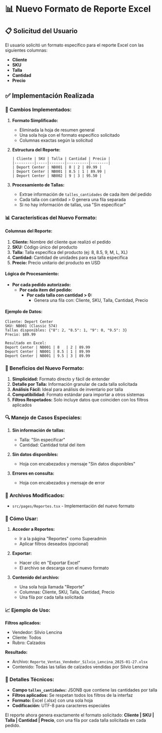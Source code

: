 # 📊 Nuevo Formato de Reporte Excel

## 📋 **Solicitud del Usuario**

El usuario solicitó un formato específico para el reporte Excel con las siguientes columnas:
- **Cliente**
- **SKU** 
- **Talla**
- **Cantidad**
- **Precio**

## ✅ **Implementación Realizada**

### 🔧 **Cambios Implementados:**

1. **Formato Simplificado:**
   - Eliminada la hoja de resumen general
   - Una sola hoja con el formato específico solicitado
   - Columnas exactas según la solicitud

2. **Estructura del Reporte:**
   ```
   | Cliente | SKU | Talla | Cantidad | Precio |
   |---------|-----|-------|----------|--------|
   | Deport Center | NB001 | 8 | 2 | 89.99 |
   | Deport Center | NB001 | 8.5 | 1 | 89.99 |
   | Deport Center | NB002 | 9 | 3 | 95.50 |
   ```

3. **Procesamiento de Tallas:**
   - Extrae información de `talles_cantidades` de cada item del pedido
   - Cada talla con cantidad > 0 genera una fila separada
   - Si no hay información de tallas, usa "Sin especificar"

### 📊 **Características del Nuevo Formato:**

#### **Columnas del Reporte:**
1. **Cliente:** Nombre del cliente que realizó el pedido
2. **SKU:** Código único del producto
3. **Talla:** Talla específica del producto (ej: 8, 8.5, 9, M, L, XL)
4. **Cantidad:** Cantidad de unidades para esa talla específica
5. **Precio:** Precio unitario del producto en USD

#### **Lógica de Procesamiento:**
- **Por cada pedido autorizado:**
  - **Por cada item del pedido:**
    - **Por cada talla con cantidad > 0:**
      - Genera una fila con: Cliente, SKU, Talla, Cantidad, Precio

#### **Ejemplo de Datos:**
```
Cliente: Deport Center
SKU: NB001 (Classic 574)
Tallas disponibles: {"8": 2, "8.5": 1, "9": 0, "9.5": 3}
Precio: $89.99

Resultado en Excel:
Deport Center | NB001 | 8   | 2 | 89.99
Deport Center | NB001 | 8.5 | 1 | 89.99
Deport Center | NB001 | 9.5 | 3 | 89.99
```

### 🎯 **Beneficios del Nuevo Formato:**

1. **Simplicidad:** Formato directo y fácil de entender
2. **Detalle por Talla:** Información granular de cada talla solicitada
3. **Análisis Fácil:** Ideal para análisis de inventario por talla
4. **Compatibilidad:** Formato estándar para importar a otros sistemas
5. **Filtros Respetados:** Solo incluye datos que coinciden con los filtros aplicados

### 🔍 **Manejo de Casos Especiales:**

1. **Sin información de tallas:**
   - Talla: "Sin especificar"
   - Cantidad: Cantidad total del item

2. **Sin datos disponibles:**
   - Hoja con encabezados y mensaje "Sin datos disponibles"

3. **Errores en consulta:**
   - Hoja con encabezados y mensaje de error

### 📁 **Archivos Modificados:**

- `src/pages/Reportes.tsx` - Implementación del nuevo formato

### 🚀 **Cómo Usar:**

1. **Acceder a Reportes:**
   - Ir a la página "Reportes" como Superadmin
   - Aplicar filtros deseados (opcional)

2. **Exportar:**
   - Hacer clic en "Exportar Excel"
   - El archivo se descarga con el nuevo formato

3. **Contenido del archivo:**
   - Una sola hoja llamada "Reporte"
   - Columnas: Cliente, SKU, Talla, Cantidad, Precio
   - Una fila por cada talla solicitada

### 📈 **Ejemplo de Uso:**

**Filtros aplicados:**
- Vendedor: Silvio Lencina
- Cliente: Todos
- Rubro: Calzados

**Resultado:**
- Archivo: `Reporte_Ventas_Vendedor_Silvio_Lencina_2025-01-27.xlsx`
- Contenido: Todas las tallas de calzados vendidas por Silvio Lencina

### 🔧 **Detalles Técnicos:**

- **Campo `talles_cantidades`:** JSONB que contiene las cantidades por talla
- **Filtros aplicados:** Se respetan todos los filtros de la interfaz
- **Formato:** Excel (.xlsx) con una sola hoja
- **Codificación:** UTF-8 para caracteres especiales

El reporte ahora genera exactamente el formato solicitado: **Cliente | SKU | Talla | Cantidad | Precio**, con una fila por cada talla solicitada en cada pedido.

